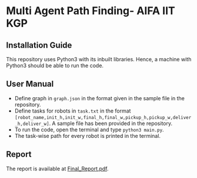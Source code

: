 # Multi Agent Path Finding- AIFA IIT KGP

## Installation Guide
This repository uses Python3 with its inbuilt libraries. Hence, a machine with Python3 should be able to run the code.

## User Manual 
- Define graph in `graph.json` in the format given in the sample file in the repository. 
- Define tasks for robots in `task.txt` in the format `[robot_name,init_h,init_w,final_h,final_w,pickup_h,pickup_w,deliver_h,deliver_w]`. A sample file has been provided in the repository. 
- To run the code, open the terminal and type `python3 main.py`.
- The task-wise path for every robot is printed in the terminal.

## Report 
The report is available at [Final_Report.pdf](https://drive.google.com/file/d/1jDJOTrtOL0b23KMjaICx3eGLEqi78o2v/view?usp=sharing).
